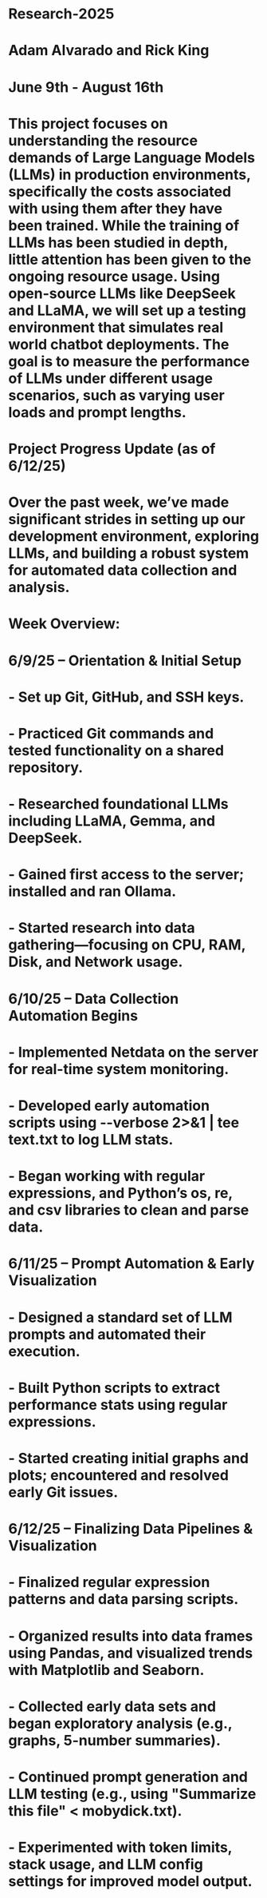 # Research-2025
# Adam Alvarado and Rick King
# June 9th - August 16th

# This project focuses on understanding the resource demands of Large Language Models (LLMs) in production environments, specifically the costs associated with using them after they have been trained. While the training of LLMs has been studied in depth, little attention has been given to the ongoing resource usage. Using open-source LLMs like DeepSeek and LLaMA, we will set up a testing environment that simulates real world chatbot deployments. The goal is to measure the performance of LLMs under different usage scenarios, such as varying user loads and prompt lengths.

# Project Progress Update (as of 6/12/25)
# Over the past week, we’ve made significant strides in setting up our development environment, exploring LLMs, and building a robust system for automated data collection and analysis.

# Week Overview:

# 6/9/25 – Orientation & Initial Setup

#   - Set up Git, GitHub, and SSH keys.

#   - Practiced Git commands and tested functionality on a shared repository.

#   - Researched foundational LLMs including LLaMA, Gemma, and DeepSeek.

#   - Gained first access to the server; installed and ran Ollama.

#   - Started research into data gathering—focusing on CPU, RAM, Disk, and Network usage.

# 6/10/25 – Data Collection Automation Begins

#   - Implemented Netdata on the server for real-time system monitoring.

#   - Developed early automation scripts using --verbose 2>&1 | tee text.txt to log LLM stats.

#   - Began working with regular expressions, and Python’s os, re, and csv libraries to clean and parse data.

# 6/11/25 – Prompt Automation & Early Visualization

#   - Designed a standard set of LLM prompts and automated their execution.

#   - Built Python scripts to extract performance stats using regular expressions.

#   - Started creating initial graphs and plots; encountered and resolved early Git issues.

# 6/12/25 – Finalizing Data Pipelines & Visualization

#   - Finalized regular expression patterns and data parsing scripts.

#   - Organized results into data frames using Pandas, and visualized trends with Matplotlib and Seaborn.

#   - Collected early data sets and began exploratory analysis (e.g., graphs, 5-number summaries).

#   - Continued prompt generation and LLM testing (e.g., using "Summarize this file" < mobydick.txt).

#   - Experimented with token limits, stack usage, and LLM config settings for improved model output.